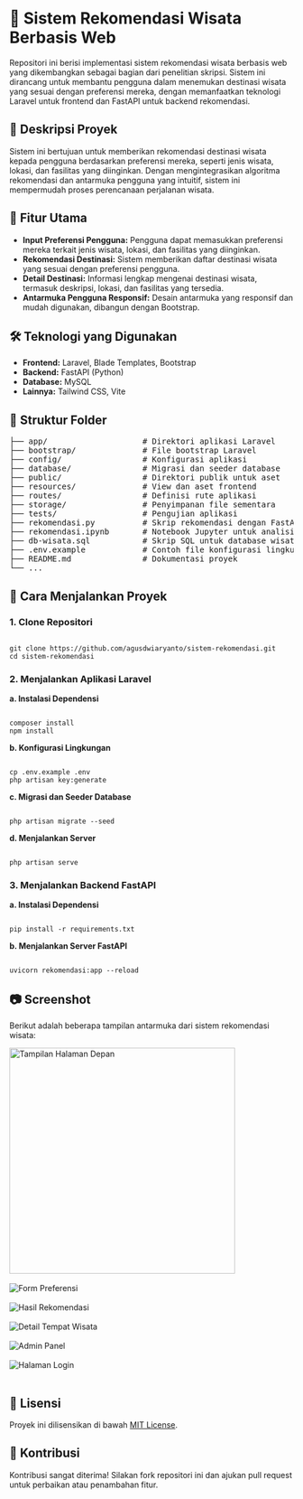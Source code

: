 <h1>🎯 Sistem Rekomendasi Wisata Berbasis Web</h1>

<p>
Repositori ini berisi implementasi sistem rekomendasi wisata berbasis web yang dikembangkan sebagai bagian dari penelitian skripsi. Sistem ini dirancang untuk membantu pengguna dalam menemukan destinasi wisata yang sesuai dengan preferensi mereka, dengan memanfaatkan teknologi Laravel untuk frontend dan FastAPI untuk backend rekomendasi.
</p>

<h2>📌 Deskripsi Proyek</h2>
<p>
Sistem ini bertujuan untuk memberikan rekomendasi destinasi wisata kepada pengguna berdasarkan preferensi mereka, seperti jenis wisata, lokasi, dan fasilitas yang diinginkan. Dengan mengintegrasikan algoritma rekomendasi dan antarmuka pengguna yang intuitif, sistem ini mempermudah proses perencanaan perjalanan wisata.
</p>

<h2>🧩 Fitur Utama</h2>
<ul>
  <li><strong>Input Preferensi Pengguna:</strong> Pengguna dapat memasukkan preferensi mereka terkait jenis wisata, lokasi, dan fasilitas yang diinginkan.</li>
  <li><strong>Rekomendasi Destinasi:</strong> Sistem memberikan daftar destinasi wisata yang sesuai dengan preferensi pengguna.</li>
  <li><strong>Detail Destinasi:</strong> Informasi lengkap mengenai destinasi wisata, termasuk deskripsi, lokasi, dan fasilitas yang tersedia.</li>
  <li><strong>Antarmuka Pengguna Responsif:</strong> Desain antarmuka yang responsif dan mudah digunakan, dibangun dengan Bootstrap.</li>
</ul>

<h2>🛠️ Teknologi yang Digunakan</h2>
<ul>
  <li><strong>Frontend:</strong> Laravel, Blade Templates, Bootstrap</li>
  <li><strong>Backend:</strong> FastAPI (Python)</li>
  <li><strong>Database:</strong> MySQL</li>
  <li><strong>Lainnya:</strong> Tailwind CSS, Vite</li>
</ul>

<h2>📁 Struktur Folder</h2>
<pre>
├── app/                    # Direktori aplikasi Laravel
├── bootstrap/              # File bootstrap Laravel
├── config/                 # Konfigurasi aplikasi
├── database/               # Migrasi dan seeder database
├── public/                 # Direktori publik untuk aset
├── resources/              # View dan aset frontend
├── routes/                 # Definisi rute aplikasi
├── storage/                # Penyimpanan file sementara
├── tests/                  # Pengujian aplikasi
├── rekomendasi.py          # Skrip rekomendasi dengan FastAPI
├── rekomendasi.ipynb       # Notebook Jupyter untuk analisis
├── db-wisata.sql           # Skrip SQL untuk database wisata
├── .env.example            # Contoh file konfigurasi lingkungan
├── README.md               # Dokumentasi proyek
└── ...
</pre>

<h2>🚀 Cara Menjalankan Proyek</h2>

<h3>1. Clone Repositori</h3>
<pre><code>
git clone https://github.com/agusdwiaryanto/sistem-rekomendasi.git
cd sistem-rekomendasi
</code></pre>

<h3>2. Menjalankan Aplikasi Laravel</h3>

<p><strong>a. Instalasi Dependensi</strong></p>
<pre><code>
composer install
npm install
</code></pre>

<p><strong>b. Konfigurasi Lingkungan</strong></p>
<pre><code>
cp .env.example .env
php artisan key:generate
</code></pre>

<p><strong>c. Migrasi dan Seeder Database</strong></p>
<pre><code>
php artisan migrate --seed
</code></pre>

<p><strong>d. Menjalankan Server</strong></p>
<pre><code>
php artisan serve
</code></pre>

<h3>3. Menjalankan Backend FastAPI</h3>

<p><strong>a. Instalasi Dependensi</strong></p>
<pre><code>
pip install -r requirements.txt
</code></pre>

<p><strong>b. Menjalankan Server FastAPI</strong></p>
<pre><code>
uvicorn rekomendasi:app --reload
</code></pre>

<h2>📷 Screenshot</h2>

<p>Berikut adalah beberapa tampilan antarmuka dari sistem rekomendasi wisata:</p>

<img src="https://blogger.googleusercontent.com/img/b/R29vZ2xl/AVvXsEhuOZeQBUh5xnCjb3zIwXS3Gkmf2AIwygmGT-kv4EIdLBPG3_Dlej64dJ_7htJkVzDTkVC4IDSoRFVuOCjQxk1WEuFTydJQzGYKzZgWSCrkAnNtsEVDTOJfGb84xFIRLfI5pnPV6tCCFo1OhmEkdh34bh2a2VyvEtmVfVz6zGYr3vshIfZmwcr4mLx8fd9I/w400-h290/1.png" alt="Tampilan Halaman Depan" width="400">
<br><br>
<img src="https://blogger.googleusercontent.com/img/b/R29vZ2xl/AVvXsEi5RJM86r2HuwQpkNahmj0__jY6p7rAlD60MPXWFQ7QGBaBhERrGU0x7qWevN0IfiVb0KoDTHrXVy1w2VbuYrM22ei8DPtOUDZwr0uVJJr7PQH6hzLI2LJCrlcur3pI_x_3epIgAeUI8u0W-YPrBfAjJxKzrQS8F-NfGBv2UQW01aDY3yO2KpKeW6YiL0yV/w400-h240/5.png" alt="Form Preferensi">
<br><br>
<img src="https://blogger.googleusercontent.com/img/b/R29vZ2xl/AVvXsEg7edIHQHHttDAcFJGqxJyhgXDuKxI0McTDUd_CPJK7KoA0mOmixU5ECym6v0WfRjArYTF3qdCsJCsi0Zwg5-UnLDWo1_0oVgenY0slQoyjBu0uqMM3a_P16R5oC4ftaa3q9VeUnnE0LpK3At3RXKtjUfpVYE17nhOl1Dg60GbTIIF8f60kUoX86fOp4FVN/w400-h260/8.png" alt="Hasil Rekomendasi">
<br><br>
<img src="https://blogger.googleusercontent.com/img/b/R29vZ2xl/AVvXsEgntd_AY_TqNhspWGFa06LtoYa3LlHOgP4PGzBQx-Ndq75OeFzvcat4wXRJS3AG5pEdJy_zO2rS7OW8glBTY7iaQy98d8y7ESfM1pRiM6MuJwEyAq92GWaJN_R0iS6Jvl1YsPLx7mai0Kabu2ByeiIpVQuqrAGTUgLUKXL5zaHphrlZza5MmdAVM9R7LlTU/w400-h263/9.png" alt="Detail Tempat Wisata">
<br><br>
<img src="https://blogger.googleusercontent.com/img/b/R29vZ2xl/AVvXsEhTXadCc7wZsnz0MTImsouB2ZRpr3ry3g4AJy38qvyqFWGBfMttqw5qVmS6xpwbwF4Vhh-PC_s0gQoxoYOlCH7S7Evgu8sNkV79HXo88LJFqdWRBRh2bRUVbwJQ2lq4sAMB_EQCYTXIbpHZrEJ0cP8qEOM8iXuZ_SSb2SwnLCd_g94t3TncBWK-vTBCK9pw/w400-h166/10.png" alt="Admin Panel">
<br><br>
<img src="https://blogger.googleusercontent.com/img/b/R29vZ2xl/AVvXsEg1EE81WOSQuAgbNvCbov17itLQJWRsP9w7F3Vq58Oc10pfmHtEH21pTCHQft9L307yP-5wWhL_VC61ND-_vBNYWPxvH73n5am5kKE4Dl4VtF7jCYmrv5G9L0_OhuzS4hxWGjAIC2iOgewi1DPHrSEAQfKKHSx2SWJFeBd04haMSvNIy2InzggJ1wmcJHm5/w400-h223/11.png" alt="Halaman Login">
<br><br>

<h2>📄 Lisensi</h2>
<p>Proyek ini dilisensikan di bawah <a href="LICENSE">MIT License</a>.</p>

<h2>🙌 Kontribusi</h2>
<p>
Kontribusi sangat diterima! Silakan fork repositori ini dan ajukan pull request untuk perbaikan atau penambahan fitur.
</p>
